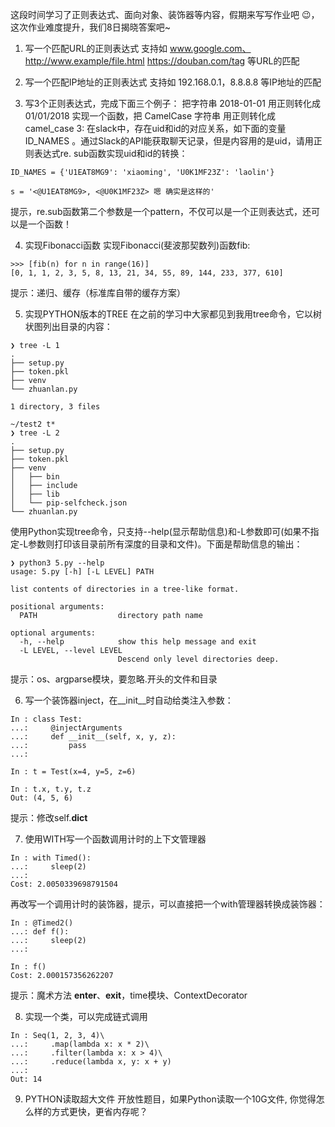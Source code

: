 这段时间学习了正则表达式、面向对象、装饰器等内容，假期来写写作业吧 😉，这次作业难度提升，我们8日揭晓答案吧~

1. 写一个匹配URL的正则表达式
支持如 www.google.com、http://www.example/file.html https://douban.com/tag 等URL的匹配

2. 写一个匹配IP地址的正则表达式
支持如 192.168.0.1，8.8.8.8 等IP地址的匹配

3. 写3个正则表达式，完成下面三个例子：
把字符串 2018-01-01 用正则转化成 01/01/2018
实现一个函数，把 CamelCase 字符串 用正则转化成 camel_case
3: 在slack中，存在uid和id的对应关系，如下面的变量 ID_NAMES 。通过Slack的API能获取聊天记录，但是内容用的是uid，请用正则表达式re.
sub函数实现uid和id的转换：
```
ID_NAMES = {'U1EAT8MG9': 'xiaoming', 'U0K1MF23Z': 'laolin'}

s = '<@U1EAT8MG9>, <@U0K1MF23Z> 嗯 确实是这样的'
```
提示，re.sub函数第二个参数是一个pattern，不仅可以是一个正则表达式，还可以是一个函数！

4. 实现Fibonacci函数
实现Fibonacci(斐波那契数列)函数fib:
```
>>> [fib(n) for n in range(16)]
[0, 1, 1, 2, 3, 5, 8, 13, 21, 34, 55, 89, 144, 233, 377, 610]
```
提示：递归、缓存（标准库自带的缓存方案）

5. 实现PYTHON版本的TREE
在之前的学习中大家都见到我用tree命令，它以树状图列出目录的内容：
```
❯ tree -L 1
.
├── setup.py
├── token.pkl
├── venv
└── zhuanlan.py

1 directory, 3 files

~/test2 t*
❯ tree -L 2
.
├── setup.py
├── token.pkl
├── venv
│   ├── bin
│   ├── include
│   ├── lib
│   └── pip-selfcheck.json
└── zhuanlan.py
```
使用Python实现tree命令，只支持--help(显示帮助信息)和-L参数即可(如果不指定-L参数则打印该目录前所有深度的目录和文件)。下面是帮助信息的输出：
```
❯ python3 5.py --help
usage: 5.py [-h] [-L LEVEL] PATH

list contents of directories in a tree-like format.

positional arguments:
  PATH                  directory path name

optional arguments:
  -h, --help            show this help message and exit
  -L LEVEL, --level LEVEL
                        Descend only level directories deep.
```
提示：os、argparse模块，要忽略.开头的文件和目录

6. 写一个装饰器inject，在__init__时自动给类注入参数：
```
In : class Test:
...:     @injectArguments
...:     def __init__(self, x, y, z):
...:         pass
...:     
            
In : t = Test(x=4, y=5, z=6)

In : t.x, t.y, t.z
Out: (4, 5, 6)
```
提示：修改self.__dict__

7. 使用WITH写一个函数调用计时的上下文管理器
```
In : with Timed():
...:     sleep(2)
...:     
Cost: 2.0050339698791504
```
再改写一个调用计时的装饰器，提示，可以直接把一个with管理器转换成装饰器：
```
In : @Timed2()
...: def f():
...:     sleep(2)
...:     
         
In : f()
Cost: 2.000157356262207
```
提示：魔术方法 __enter__、__exit__，time模块、ContextDecorator

8. 实现一个类，可以完成链式调用
```
In : Seq(1, 2, 3, 4)\
...:     .map(lambda x: x * 2)\
...:     .filter(lambda x: x > 4)\
...:     .reduce(lambda x, y: x + y)
...: 
Out: 14
```
9. PYTHON读取超大文件
开放性题目，如果Python读取一个10G文件, 你觉得怎么样的方式更快，更省内存呢？